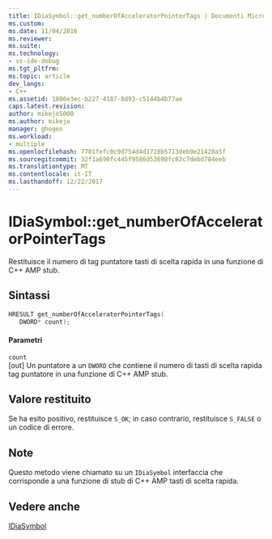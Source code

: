 ```yaml
---
title: IDiaSymbol::get_numberOfAcceleratorPointerTags | Documenti Microsoft
ms.custom: 
ms.date: 11/04/2016
ms.reviewer: 
ms.suite: 
ms.technology:
- vs-ide-debug
ms.tgt_pltfrm: 
ms.topic: article
dev_langs:
- C++
ms.assetid: 1886e3ec-b227-4187-8d93-c5144b4b77ae
caps.latest.revision: 
author: mikejo5000
ms.author: mikejo
manager: ghogen
ms.workload:
- multiple
ms.openlocfilehash: 7701fefc0c9d754d4d1728b5713deb9e21428a5f
ms.sourcegitcommit: 32f1a690fc445f9586d53698fc82c7debd784eeb
ms.translationtype: MT
ms.contentlocale: it-IT
ms.lasthandoff: 12/22/2017
---
```

# <a name="idiasymbolgetnumberofacceleratorpointertags"></a>IDiaSymbol::get_numberOfAcceleratorPointerTags
Restituisce il numero di tag puntatore tasti di scelta rapida in una funzione di C++ AMP stub.  
  
## <a name="syntax"></a>Sintassi  
  
```C++  
HRESULT get_numberOfAcceleratorPointerTags(   
   DWORD* count);  
```  
  
#### <a name="parameters"></a>Parametri  
 `count`  
 [out] Un puntatore a un `DWORD` che contiene il numero di tasti di scelta rapida tag puntatore in una funzione di C++ AMP stub.  
  
## <a name="return-value"></a>Valore restituito  
 Se ha esito positivo, restituisce `S_OK`; in caso contrario, restituisce `S_FALSE` o un codice di errore.  
  
## <a name="remarks"></a>Note  
 Questo metodo viene chiamato su un `IDiaSymbol` interfaccia che corrisponde a una funzione di stub di C++ AMP tasti di scelta rapida.  
  
## <a name="see-also"></a>Vedere anche  
 [IDiaSymbol](../../debugger/debug-interface-access/idiasymbol.md)